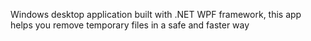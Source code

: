 Windows desktop application built with .NET WPF framework, this app helps you remove temporary files in a safe and faster way

